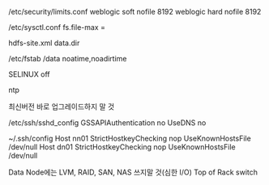 /etc/security/limits.conf
weblogic  soft  nofile  8192
weblogic  hard  nofile  8192

/etc/sysctl.conf
fs.file-max =

hdfs-site.xml data.dir

/etc/fstab
/data noatime,noadirtime

SELINUX off

ntp

최신버전 바로 업그레이드하지 말 것

/etc/ssh/sshd_config
GSSAPIAuthentication no
UseDNS no

~/.ssh/config
Host nn01
  StrictHostkeyChecking nop
  UseKnownHostsFile /dev/null
Host dn01
  StrictHostkeyChecking nop
  UseKnownHostsFile /dev/null

Data Node에는 LVM, RAID, SAN, NAS 쓰지말 것(심한 I/O)
Top of Rack switch
